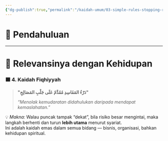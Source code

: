 ```yaml
---
{"dg-publish":true,"permalink":"/kaidah-umum/03-simple-rules-stopping-rules/","noteIcon":"","created":"2025-10-31T09:57:44.516+07:00","updated":"2025-10-31T10:07:28.371+07:00"}
---
```


# 🔰 Pendahuluan

_____
# 🏡 Relevansinya dengan Kehidupan

### 🟩 **4. Kaidah Fiqhiyyah**

> **"دَرْءُ المَفَاسِدِ مُقَدَّمٌ عَلَى جَلْبِ المَصَالِحِ"**
> 
> _“Menolak kemudaratan didahulukan daripada mendapat kemaslahatan.”_

💡 _Makna:_ Walau puncak tampak “dekat”, bila risiko besar mengintai, maka langkah berhenti dan turun **lebih utama** menurut syariat.  
Ini adalah kaidah emas dalam semua bidang — bisnis, organisasi, bahkan kehidupan spiritual.